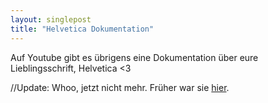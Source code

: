 ```yaml
---
layout: singlepost
title: "Helvetica Dokumentation"
---
```


Auf Youtube gibt es übrigens eine Dokumentation über eure Lieblingsschrift, Helvetica <3

//Update: Whoo, jetzt nicht mehr. Früher war sie [hier](https://www.youtube.com/watch?v=OpGGNEEhra8).